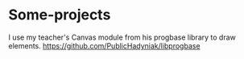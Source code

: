 # Some-projects
I use my teacher's Canvas module from his progbase library to draw elements.
https://github.com/PublicHadyniak/libprogbase
